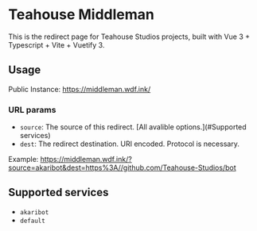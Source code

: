# Teahouse Middleman

This is the redirect page for Teahouse Studios projects, built with Vue 3 + Typescript + Vite + Vuetify 3.

## Usage

Public Instance: https://middleman.wdf.ink/

### URL params

- `source`: The source of this redirect. [All avalible options.](#Supported services)
- `dest`: The redirect destination. URI encoded. Protocol is necessary.

Example: https://middleman.wdf.ink/?source=akaribot&dest=https%3A//github.com/Teahouse-Studios/bot

## Supported services

- `akaribot`
- `default`
